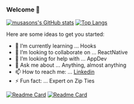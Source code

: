 ### Welcome 👋

[![musasons's GitHub stats](https://github-readme-stats.vercel.app/api?username=musason&show_icons=true&theme=radical)](https://github.com/musason/github-readme-stats)
[![Top Langs](https://github-readme-stats.vercel.app/api/top-langs/?username=musason&layout=compact&theme=radical)](https://github.com/musason/github-readme-stats)

Here are some ideas to get you started:

- 🌱 I’m currently learning ... Hooks
- 👯 I’m looking to collaborate on ... ReactNative
- 🤔 I’m looking for help with ... AppDev
- 💬 Ask me about ... Anything, almost anything
- 📫 How to reach me: ... [Linkedin](https://www.linkedin.com/in/zelimhan-ismailov/)
- ⚡ Fun fact: ... Expert on Zip Ties

[![Readme Card](https://github-readme-stats.vercel.app/api/pin/?username=musason&repo=forecast-blog&theme=tokyonight)](https://github.com/musason/github-readme-stats)
[![Readme Card](https://github-readme-stats.vercel.app/api/pin/?username=musason&repo=shoot-tobyg&theme=tokyonight)](https://github.com/musason/github-readme-stats)


